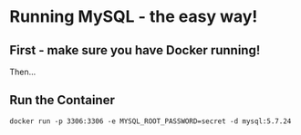 # Running MySQL - the easy way!

## First - make sure you have Docker running!

Then...

## Run the Container

`docker run -p 3306:3306 -e MYSQL_ROOT_PASSWORD=secret -d mysql:5.7.24`
